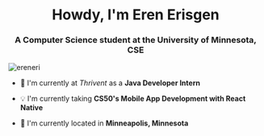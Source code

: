 <h1 align="center">Howdy, I'm Eren Erisgen</h1>
<h3 align="center">A Computer Science student at the University of Minnesota, CSE</h3>

<p align="left"> <img src="https://komarev.com/ghpvc/?username=ereneri&label=Profile%20views&color=0e75b6&style=flat" alt="ereneri" /> </p>

- 💼 I'm currently at _Thrivent_ as a **Java Developer Intern**

- 💡 I'm currently taking **CS50's Mobile App Development with React Native**
<!-- - 📚 I’m currently studying **** -->
- 📌 I'm currently located in **Minneapolis, Minnesota** 


